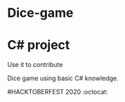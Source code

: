 # Dice-game
# C# project
Use it to contribute 

Dice game using basic C# knowledge.


#HACKTOBERFEST 2020 
:octocat:
